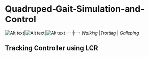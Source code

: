 # Quadruped-Gait-Simulation-and-Control

![Alt text](assets/Walking.gif)|![Alt text](assets/Trotting.gif)|![Alt text](assets/Galloping.gif)
 :--:|:--:
  *Walking* |*Trotting* | *Galloping*
  
## Tracking Controller using LQR
